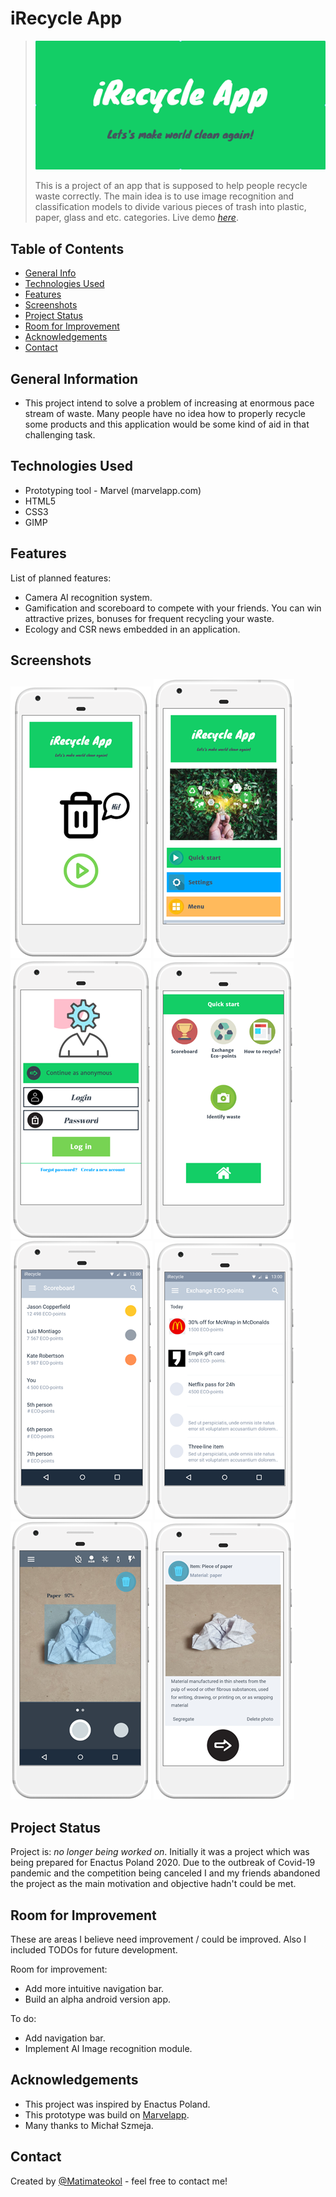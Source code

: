 # iRecycle App
> ![Logo](./Logo.png)
> 
> This is a project of an app that is supposed to help people recycle waste correctly. The main idea is to use image recognition and classification models to divide various pieces of trash into plastic, paper, glass and etc. categories.
> Live demo [_here_](https://marvelapp.com/prototype/7j24jcj). <!-- If you have the project hosted somewhere, include the link here. -->


## Table of Contents
* [General Info](#general-information)
* [Technologies Used](#technologies-used)
* [Features](#features)
* [Screenshots](#screenshots)
* [Project Status](#project-status)
* [Room for Improvement](#room-for-improvement)
* [Acknowledgements](#acknowledgements)
* [Contact](#contact)
<!-- * [License](#license) -->


## General Information
- This project intend to solve a problem of increasing at enormous pace stream of waste. Many people have no idea how to properly recycle some products and this application would be some kind of aid in that challenging task.
<!-- You don't have to answer all the questions - just the ones relevant to your project. -->


## Technologies Used
- Prototyping tool - Marvel (marvelapp.com)
- HTML5
- CSS3
- GIMP


## Features
List of planned features:
- Camera AI recognition system.
- Gamification and scoreboard to compete with your friends. You can win attractive prizes, bonuses for frequent recycling your waste.
- Ecology and CSR news embedded in an application.


## Screenshots
![Example screenshot](./Screen0.png)
![Example screenshot](./Screen1.png)
![Example screenshot](./Screen2.png)
![Example screenshot](./Screen3.png)
![Example screenshot](./Screen4.png)
![Example screenshot](./Screen5.png)
![Example screenshot](./Screen6.png)
![Example screenshot](./Screen7.png)
<!-- If you have screenshots you'd like to share, include them here. -->


## Project Status
Project is: _no longer being worked on_. Initially it was a project which was being prepared for Enactus Poland 2020. Due to the outbreak of Covid-19 pandemic and the competition being canceled I and my friends abandoned the project as the main motivation and objective hadn't could be met.


## Room for Improvement
These are areas I believe need improvement / could be improved. Also I included TODOs for future development.

Room for improvement:
- Add more intuitive navigation bar.
- Build an alpha android version app.

To do:
- Add navigation bar.
- Implement AI Image recognition module.


## Acknowledgements
- This project was inspired by Enactus Poland.
- This prototype was build on [Marvelapp](https://www.marvelapp.com).
- Many thanks to Michał Szmeja.


## Contact
Created by [@Matimateokol](https://github.com/Matimateokol) - feel free to contact me!


<!-- Optional -->
<!-- ## License -->
<!-- This project is open source and available under the [... License](). -->

<!-- You don't have to include all sections - just the one's relevant to your project -->
